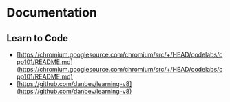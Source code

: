 # Documentation

## Learn to Code

* [https://chromium.googlesource.com/chromium/src/+/HEAD/codelabs/cpp101/README.md](https://chromium.googlesource.com/chromium/src/+/HEAD/codelabs/cpp101/README.md)
* [https://github.com/danbev/learning-v8](https://github.com/danbev/learning-v8)

